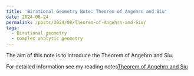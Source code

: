 ```yaml
---
title: 'Birational Geometry Note: Theorem of Angehrn and Siu'
date: 2024-08-24
permalink: /posts/2024/08/Theorem-of-Angehrn-and-Siu/
tags:
  - Birational geometry
  - Complex analytic geometry
---
```


The aim of this note is to introduce the Theorem of Angehrn and Siu.


For detailed information see my reading notes[Theorem of Angehrn and Siu](https://yilimath.github.io/files/Birational/BoundednessGeneralType/AngehrnSiu.pdf)
